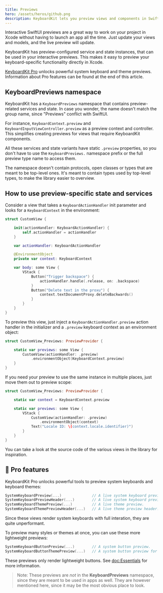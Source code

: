 ```yaml
---
title: Previews
hero: /assets/heros/github.png
description: KeyboardKit lets you preview views and components in SwiftUI.
---
```


Interactive SwiftUI previews are a great way to work on your project in Xcode without having to launch an app all the time. Just update your views and models, and the live preview will update.

KeyboardKit has preview-configured service and state instances, that can be used in your interactive previews. This makes it easy to preview your keyboard-specific functionality directly in Xcode.

[KeyboardKit Pro][Pro] unlocks powerful system keyboard and theme previews. Information about Pro features can be found at the end of this article.



## KeyboardPreviews namespace

KeyboardKit has a ``KeyboardPreviews`` namespace that contains preview-related services and state. In case you wonder, the name doesn't match the group name, since "Previews" conflict with SwiftUI.

For instance, ``KeyboardContext.preview`` and ``KeyboardInputViewController.preview`` as a preview context and controller. This simplifies creating previews for views that require KeyboardKit components.

All these services and state variants have static `.preview` properties, so you don't have to use the `KeyboardPreviews.` namespace prefix or the full preview type name to access them.

The namespace doesn't contain protocols, open classes or types that are meant to be top-level ones. It's meant to contain types used by top-level types, to make the library easier to overview.



## How to use preview-specific state and services

Consider a view that takes a ``KeyboardActionHandler`` init parameter and looks for a ``KeyboardContext`` in the environment:

```swift
struct CustomView {

    init(actionHandler: KeyboardActionHandler) {
        self.actionHandler = actionHandler
    }

    var actionHandler: KeyboardActionHandler

    @EnvironmentObject
    private var context: KeyboardContext

    var body: some View {
        VStack {
            Button("Trigger backspace") {
                actionHandler.handle(.release, on: .backspace)
            }
            Button("Delete text in the proxu") {
                context.textDocumentProxy.deleteBackwards()
            }
        }
    }
}
```

To preview this view, just inject a ``KeyboardActionHandler.preview`` action handler in the initializer and a ``.preview`` keyboard context as an environment object:

```swift
struct CustomView_Previews: PreviewProvider {

    static var previews: some View {
        CustomView(actionHandler: .preview)
            .environmentObject(KeyboardContext.preview)
    }
}
```

If you need your preview to use the same instance in multiple places, just move them out to preview scope:

```swift
struct CustomView_Previews: PreviewProvider {

    static var context = KeyboardContext.preview

    static var previews: some View {
        VStack {
            CustomView(actionHandler: .preview)
                .environmentObject(context)
            Text("Locale ID: \(context.locale.identifier)")
        }
    }
}
```

You can take a look at the source code of the various views in the library for inspiration.



## 👑 Pro features

KeyboardKit Pro unlocks powerful tools to preview system keyboards and keyboard themes:

```swift
SystemKeyboardPreview(...)              // A live system keyboard preview.
SystemKeyboardPreviewHeader(...)        // A live system keyboard preview header.
SystemKeyboardThemePreview(...)         // A live theme preview.
SystemKeyboardThemePreviewHeader(...)   // A live theme preview header.
```

Since these views render system keyboards with full interation, they are quite unperformant.

To preview many styles or themes at once, you can use these more lightweight previews:

```swift
SystemKeyboardButtonPreview(...)        // A system button preview.
SystemKeyboardButtonThemePreview(...)   // A system button preview for a theme.
```

These previews only render lightweight buttons. See <doc:Essentials> for more information.

> Note: These previews are *not* in the **KeyboardPreviews** namespace, since they are meant to be used in apps as well. They are however mentioned here, since it may be the most obvious place to look.


[Pro]: /pro
